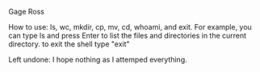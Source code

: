 Gage Ross

How to use:
ls, wc, mkdir, cp, mv, cd, whoami, and exit. For example, you can type ls and press Enter to list the files and directories in the current directory.
to exit the shell type "exit"

Left undone:
I hope nothing as I attemped everything.
